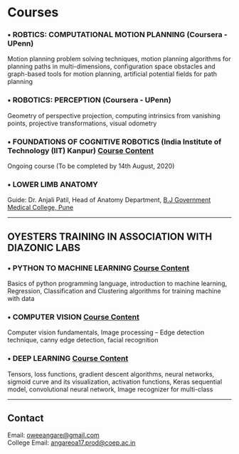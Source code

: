 # Courses  

### •	ROBTICS: COMPUTATIONAL MOTION PLANNING (Coursera - UPenn)
Motion planning problem solving techniques, motion planning algorithms for planning paths in multi-dimensions, configuration space obstacles and graph-based tools for motion planning, artificial potential fields for path planning

### •	ROBOTICS: PERCEPTION (Coursera - UPenn)
Geometry of perspective projection, computing intrinsics from vanishing points, projective transformations, visual odometry 

### •	FOUNDATIONS OF COGNITIVE ROBOTICS (India Institute of Technology (IIT) Kanpur) [Course Content](https://drive.google.com/file/d/1Zt4440N9vHB8gAHIM9LplS8vQQknu0TO/view?usp=sharing)
Ongoing course (To be completed by 14th August, 2020) 

### •	LOWER LIMB ANATOMY 
Guide: Dr. Anjali Patil, Head of Anatomy Department, [B.J Government Medical College, Pune](http://www.bjmcpune.org/)
*** *** *** 
 
## OYESTERS TRAINING IN ASSOCIATION WITH DIAZONIC LABS 

### •	PYTHON TO MACHINE LEARNING [Course Content](https://drive.google.com/file/d/1Pm6inIMhsJnJqe48Yvs8yc1hrVgx4Tx1/view?usp=sharing) 
Basics of python programming language, introduction to machine learning, Regression, Classification and Clustering algorithms for training machine with data 

### •	COMPUTER VISION [Course Content](https://drive.google.com/file/d/1Dt7hHOZgEIAw86U7lpr_gUNDANue3Cwl/view?usp=sharing) 
Computer vision fundamentals, Image processing – Edge detection technique, canny edge detection, facial recognition 
 
### •	DEEP LEARNING [Course Content](https://drive.google.com/file/d/1nHNewIoTp6RJ0R1q8RJVOwCMQwPatk5G/view?usp=sharing)
Tensors, loss functions, gradient descent algorithms, neural networks, sigmoid curve and its visualization, activation functions, Keras sequential model, convolutional neural network, Image recognizer for multi-class 
*** *** *** 


## Contact<br>
Email: oweeangare@gmail.com<br>
College Email: angareoa17.prod@coep.ac.in    
